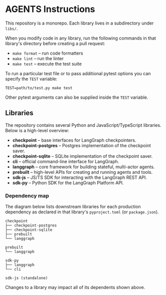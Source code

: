 # AGENTS Instructions

This repository is a monorepo. Each library lives in a subdirectory under `libs/`.

When you modify code in any library, run the following commands in that library's directory before creating a pull request:

- `make format` – run code formatters
- `make lint` – run the linter
- `make test` – execute the test suite

To run a particular test file or to pass additional pytest options you can specify the `TEST` variable:

```
TEST=path/to/test.py make test
```

Other pytest arguments can also be supplied inside the `TEST` variable.

## Libraries

The repository contains several Python and JavaScript/TypeScript libraries.
Below is a high-level overview:

- **checkpoint** – base interfaces for LangGraph checkpointers.
- **checkpoint-postgres** – Postgres implementation of the checkpoint saver.
- **checkpoint-sqlite** – SQLite implementation of the checkpoint saver.
- **cli** – official command-line interface for LangGraph.
- **langgraph** – core framework for building stateful, multi-actor agents.
- **prebuilt** – high-level APIs for creating and running agents and tools.
- **sdk-js** – JS/TS SDK for interacting with the LangGraph REST API.
- **sdk-py** – Python SDK for the LangGraph Platform API.

### Dependency map

The diagram below lists downstream libraries for each production dependency as
declared in that library's `pyproject.toml` (or `package.json`).

```text
checkpoint
├── checkpoint-postgres
├── checkpoint-sqlite
├── prebuilt
└── langgraph

prebuilt
└── langgraph

sdk-py
├── langgraph
└── cli

sdk-js (standalone)
```

Changes to a library may impact all of its dependents shown above.
